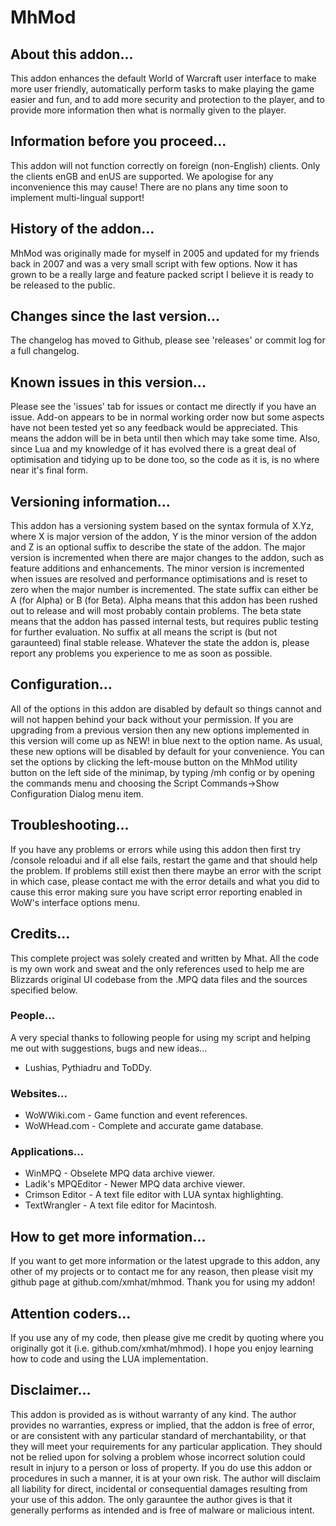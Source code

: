 # MhMod

## About this addon...
This addon enhances the default World of Warcraft user interface to make more user friendly, automatically perform tasks to make playing the game easier and fun, and to add more security and protection to the player, and to provide more information then what is normally given to the player.

## Information before you proceed...
This addon will not function correctly on foreign (non-English) clients. Only the clients enGB and enUS are supported. We apologise for any inconvenience this may cause! There are no plans any time soon to implement multi-lingual support!

## History of the addon...
MhMod was originally made for myself in 2005 and updated for my friends back in 2007 and was a very small script with few options. Now it has grown to be a really large and feature packed script I believe it is ready to be released to the public.

## Changes since the last version...
The changelog has moved to Github, please see 'releases' or commit log for a full changelog.

## Known issues in this version...
Please see the 'issues' tab for issues or contact me directly if you have an issue. Add-on appears to be in normal working order now but some aspects have not been tested yet so any feedback would be appreciated. This means the addon will be in beta until then which may take some time. Also, since Lua and my knowledge of it has evolved there is a great deal of optimisation and tidying up to be done too, so the code as it is, is no where near it's final form.

## Versioning information...
This addon has a versioning system based on the syntax formula of X.Yz, where X is major version of the addon, Y is the minor version of the addon and Z is an optional suffix to describe the state of the addon. The major version is incremented when there are major changes to the addon, such as feature additions and enhancements. The minor version is incremented when issues are resolved and performance optimisations and is reset to zero when the major number is incremented. The state suffix can either be A (for Alpha) or B (for Beta). Alpha means that this addon has been rushed out to release and will most probably contain problems. The beta state means that the addon has passed internal tests, but requires public testing for further evaluation. No suffix at all means the script is (but not garaunteed) final stable release. Whatever the state the addon is, please report any problems you experience to me as soon as possible.

## Configuration...
All of the options in this addon are disabled by default so things cannot and will not happen behind your back without your permission. If you are upgrading from a previous version then any new options implemented in this version will come up as NEW! in blue next to the option name. As usual, these new options will be disabled by default for your convenience. You can set the options by clicking the left-mouse button on the MhMod utility button on the left side of the minimap, by typing /mh config or by opening the commands menu and choosing the Script Commands->Show Configuration Dialog menu item.

## Troubleshooting...
If you have any problems or errors while using this addon then first try /console reloadui and if all else fails, restart the game and that should help the problem. If problems still exist then there maybe an error with the script in which case, please contact me with the error details and what you did to cause this error making sure you have script error reporting enabled in WoW's interface options menu.

## Credits...
This complete project was solely created and written by Mhat. All the code is my own work and sweat and the only references used to help me are Blizzards original UI codebase from the .MPQ data files and the sources specified below.

### People...
A very special thanks to following people for using my script and helping me out with suggestions, bugs and new ideas...
* Lushias, Pythiadru and ToDDy.

### Websites...
* WoWWiki.com - Game function and event references.
* WoWHead.com - Complete and accurate game database.

### Applications...
* WinMPQ - Obselete MPQ data archive viewer.
* Ladik's MPQEditor - Newer MPQ data archive viewer.
* Crimson Editor - A text file editor with LUA syntax highlighting.
* TextWrangler - A text file editor for Macintosh.

## How to get more information...
If you want to get more information or the latest upgrade to this addon, any other of my projects or to contact me for any reason, then please visit my github page at github.com/xmhat/mhmod. Thank you for using my addon!

## Attention coders...
If you use any of my code, then please give me credit by quoting where you originally got it (i.e. github.com/xmhat/mhmod). I hope you enjoy learning how to code and using the LUA implementation.

## Disclaimer...
This addon is provided as is without warranty of any kind. The author provides no warranties, express or implied, that the addon is free of error, or are consistent with any particular standard of merchantability, or that they will meet your requirements for any particular application. They should not be relied upon for solving a problem whose incorrect solution could result in injury to a person or loss of property. If you do use this addon or procedures in such a manner, it is at your own risk. The author will disclaim all liability for direct, incidental or consequential damages resulting from your use of this addon. The only garauntee the author gives is that it generally performs as intended and is free of malware or malicious intent.

